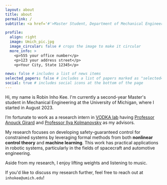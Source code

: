 ```yaml
---
layout: about
title: about
permalink: /
subtitle: <a href='#'>Master Student, Department of Mechanical Engineering, University of Michigan Ann Arbor</a>

profile:
  align: right
  image: Umich_pic.jpg
  image_circular: false # crops the image to make it circular
  more_info: >
    <p>555 your office number</p>
    <p>123 your address street</p>
    <p>Your City, State 12345</p>

news: false # includes a list of news items
selected_papers: false # includes a list of papers marked as "selected={true}"
social: true # includes social icons at the bottom of the page
---
```



Hi, my name is Robin Inho Kee. I'm currently a second-year Master's student in Mechanical Engineering at the University of Michigan, where I started in August 2023. 

I’m fortunate to work as a research intern in <a href='https://vodca.engin.umich.edu/'>VODKA lab</a> having <a href='https://vodca.engin.umich.edu/'>Professor Anouck Girard</a> and <a href='https://sites.google.com/a/umich.edu/kolmanovsky/'>Professor Ilya Kolmanovsky</a> as my advisors. 

My research focuses on developing safety-guaranteed control for constrained systems by leveraging formal methods from both **nonlinear control theory** and **machine learning**. 
This work has practical applications in robotic systems, particularly in the fields of spacecraft and automotive engineering. 

Aside from my research, I enjoy lifting weights and listening to music. 

If you'd like to discuss my research further, feel free to reach out at ``inhokee@umich.edu``!